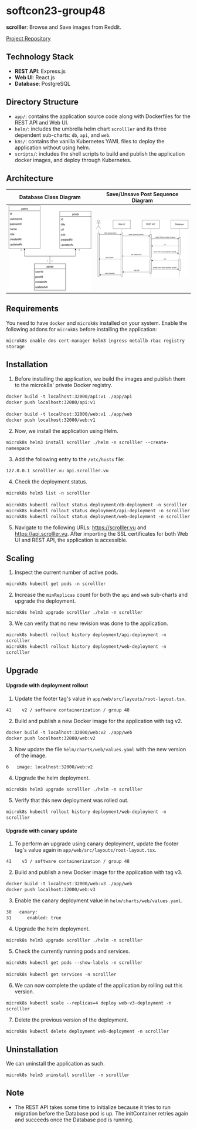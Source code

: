 # softcon23-group48

**scrolller**: Browse and Save images from Reddit.

[Project Repository](https://github.com/Arish-Shah/softcon23-group48)

## Technology Stack

- **REST API**: Express.js
- **Web UI**: React.js
- **Database**: PostgreSQL

## Directory Structure

- `app/`: contains the application source code along with Dockerfiles for the REST API and Web UI.
- `helm/`: includes the umbrella helm chart `scrolller` and its three dependent sub-charts: `db`, `api`, and `web`.
- `k8s/`: contains the vanilla Kubernetes YAML files to deploy the application without using helm.
- `scripts/`: includes the shell scripts to build and publish the application docker images, and deploy through Kubernetes.

## Architecture

| Database Class Diagram                             | Save/Unsave Post Sequence Diagram                                  |
| -------------------------------------------------- | ------------------------------------------------------------------ |
| ![Database Class Diagram](./diagrams/db-class.png) | ![Save/Unsave Post Sequence Diagram](./diagrams/save-sequence.png) |

## Requirements

You need to have `docker` and `microk8s` installed on your system. Enable the following addons for `microk8s` before installing the application:

```shell
microk8s enable dns cert-manager helm3 ingress metallb rbac registry storage
```

## Installation

1. Before installing the application, we build the images and publish them to the microk8s' private Docker registry.

```shell
docker build -t localhost:32000/api:v1 ./app/api
docker push localhost:32000/api:v1

docker build -t localhost:32000/web:v1 ./app/web
docker push localhost:32000/web:v1
```

2. Now, we install the application using Helm.

```shell
microk8s helm3 install scrolller ./helm -n scrolller --create-namespace
```

3. Add the following entry to the `/etc/hosts` file:

```
127.0.0.1 scrolller.vu api.scrolller.vu
```

4. Check the deployment status.

```shell
microk8s helm3 list -n scrolller

microk8s kubectl rollout status deployment/db-deployment -n scrolller
microk8s kubectl rollout status deployment/api-deployment -n scrolller
microk8s kubectl rollout status deployment/web-deployment -n scrolller
```

5. Navigate to the following URLs: https://scrolller.vu and https://api.scrolller.vu. After importing the SSL certificates for both Web UI and REST API, the application is accessible.

## Scaling

1. Inspect the current number of active pods.

```shell
microk8s kubectl get pods -n scrolller
```

2. Increase the `minReplicas` count for both the `api` and `web` sub-charts and upgrade the deployment.

```shell
microk8s helm3 upgrade scrolller ./helm -n scrolller
```

3. We can verify that no new revision was done to the application.

```shell
microk8s kubectl rollout history deployment/api-deployment -n scrolller
microk8s kubectl rollout history deployment/web-deployment -n scrolller
```

## Upgrade

#### Upgrade with deployment rollout

1. Update the footer tag's value in `app/web/src/layouts/root-layout.tsx`.

```
41    v2 / software containerization / group 48
```

2. Build and publish a new Docker image for the application with tag v2.

```shell
docker build -t localhost:32000/web:v2 ./app/web
docker push localhost:32000/web:v2
```

3. Now update the file `helm/charts/web/values.yaml` with the new version of the image.

```
6   image: localhost:32000/web:v2
```

4. Upgrade the helm deployment.

```shell
microk8s helm3 upgrade scrolller ./helm -n scrolller
```

5. Verify that this new deployment was rolled out.

```shell
microk8s kubectl rollout history deployment/web-deployment -n scrolller
```

#### Upgrade with canary update

1. To perform an upgrade using canary deployment, update the footer tag's value again in `app/web/src/layouts/root-layout.tsx`.

```
41    v3 / software containerization / group 48
```

2. Build and publish a new Docker image for the application with tag v3.

```shell
docker build -t localhost:32000/web:v3 ./app/web
docker push localhost:32000/web:v3
```

3. Enable the canary deployment value in `helm/charts/web/values.yaml`.

```
30   canary:
31      enabled: true
```

4. Upgrade the helm deployment.

```shell
microk8s helm3 upgrade scrolller ./helm -n scrolller
```

5. Check the currently running pods and services.

```
microk8s kubectl get pods --show-labels -n scrolller

microk8s kubectl get services -n scrolller
```

6. We can now complete the update of the application by rolling out this version.

```
microk8s kubectl scale --replicas=4 deploy web-v3-deployment -n scrolller
```

7. Delete the previous version of the deployment.

```
microk8s kubectl delete deployment web-deployment -n scrolller
```

## Uninstallation

We can uninstall the application as such.

```
microk8s helm3 uninstall scrolller -n scrolller
```

## Note

- The REST API takes some time to initialize because it tries to run migration before the Database pod is up. The initContainer retries again and succeeds once the Database pod is running.
